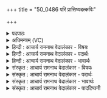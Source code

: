 +++
title = "50_0486 परि प्रासिष्यदत्कविः"

+++
<details><summary>पदपाठः</summary>

प꣡रि꣢꣯। प्र। अ꣣सिष्यदत्। कविः꣢। सि꣡न्धोः꣢꣯। ऊ꣣र्मौ꣢। अधि꣢꣯। श्रि꣣तः꣢। का꣣रु꣢म्। बि꣡भ्र꣢꣯त्। पु꣣रुस्पृ꣡ह꣢म्। पुरु। स्पृ꣡ह꣢꣯म्। ४८६।
</details>

<details><summary>अधिमन्त्रम् (VC)</summary>

- पवमानः सोमः
- असितः काश्यपो देवलो वा
- गायत्री
- षड्जः
- पावमानं काण्डम्
</details>

<details><summary>हिन्दी : आचार्य रामनाथ वेदालंकार - विषयः</summary>

अगले मन्त्र में सोम परमात्मा के साथ तरङ्गों के झूले में झूलना वर्णित है।
</details>

<details><summary>हिन्दी : आचार्य रामनाथ वेदालंकार - पदार्थः</summary>

पदार्थान्वयभाषाः -  (कविः) वेदकाव्य का कर्ता, काव्यजनित आनन्द से तरङ्गित हृदयवाला सोम परमेश्वर (सिन्धोः) आनन्दसागर की (ऊर्मौ) लहरों पर (अधिश्रितः) स्थित हुआ (पुरुस्पृहम्) अतिप्रिय (कारुम्) स्तुतिकर्ता जीव को (बिभ्रत्) अपने साथ धारण किये हुए (परि प्रासिष्यदत्) आनन्द की लहरों पर झूल रहा है ॥१०॥ वस्तुतः परमात्मा का झूले आदि से सम्बन्ध न होने के कारण यहाँ असम्बन्ध में सम्बन्ध रूप अतिशयोक्ति अलङ्कार है ॥१०॥
</details>

<details><summary>हिन्दी : आचार्य रामनाथ वेदालंकार - भावार्थः</summary>

भावार्थभाषाः -  सच्चिदानन्दस्वरूप रसमय परमेश्वर अपने सहचर मुझ जीवात्मा का मानो हाथ पकड़े हुए आनन्द-सागर की लहरों पर झूल रहा है। अहो, उसके साथ ऐसा पहले कभी अनुभव में न आया हुआ सुख मैं अनुभव कर रहा हूँ। सचमुच, कृतकृत्य हो गया हूँ। मैंने जीवन की सफलता पा ली है ॥१०॥ इस दशति में भी रसागार सोम परमेश्वर का तथा तज्जनित आनन्द का वर्णन होने से इस दशति के विषय की पूर्व दशति के विषय के साथ संगति है ॥ पञ्चम प्रपाठक में द्वितीयार्ध की पाँचवीं दशति समाप्त ॥ यह पञ्चम प्रपाठक समाप्त हुआ ॥ पञ्चम अध्याय में द्वितीय खण्ड समाप्त ॥
</details>

<details><summary>संस्कृत : आचार्य रामनाथ वेदालंकार - विषयः</summary>

अथ सोमेन परमात्मना सह तरङ्गदोलारोहणं वर्ण्यते।
</details>

<details><summary>संस्कृत : आचार्य रामनाथ वेदालंकार - पदार्थः</summary>

पदार्थान्वयभाषाः -  (कविः) वेदकाव्यस्य कर्ता, काव्यानन्दतरङ्गितहृदयः सोमः परमेश्वरः (सिन्धोः) आनन्दसागरस्य (ऊर्मौ) तरङ्गे (अधिश्रितः) अधिष्ठितः सन् (पुरुस्पृहम्) बहुस्पृहणीयम् (कारुम्) स्तुतिकर्तारम् जीवम्। कारुरिति स्तोतृनाम। निघं० ३।१६। कारुः कर्ता स्तोमानाम्। निरु० ६।५। (बिभ्रत्) धारयन् (परि प्रासिष्यदत्) आनन्दलहरीषु दोलारोहणम् अनुभवति ॥१०॥ अत्र वस्तुतः परमात्मनो दोलादिसम्बन्धाभावाद् असम्बन्धे सम्बन्धरूपोऽतिशयोक्तिरलङ्कारः ॥१०॥
</details>

<details><summary>संस्कृत : आचार्य रामनाथ वेदालंकार - भावार्थः</summary>

भावार्थभाषाः -  सच्चिदानन्दस्वरूपो रसमयः परमेश्वरः स्वसहचरं जीवात्मानं मां हस्ताभ्यामिव धारयन्नानन्दोदधेस्तरङ्गेषु दोलायते। अहो, तेन सह कीदृक् अननुभूतपूर्वम् अवर्णनीयं सुखं मयाऽनुभूयते। सत्यं, कृतकृत्योऽस्मि। लब्धं मया जीवनस्य साफल्यम् ॥१०॥ अत्रापि रसागारस्य सोमस्य परमेश्वरस्य तज्जनितानन्दरसस्य च वर्णनादेतद्दशत्यर्थस्य पूर्वदशत्यर्थेन संगतिरस्तीति विदाङ्कुर्वन्तु ॥ इति पञ्चमे प्रपाठके द्वितीयार्धे पञ्चमी दशतिः। समाप्तोऽयं पञ्चमः प्रपाठकः ॥ इति पञ्चमेऽध्याये द्वितीयः खण्डः।
</details>

<details><summary>संस्कृत : आचार्य रामनाथ वेदालंकार - पादटिप्पनी</summary>

टिप्पणी:   १. ऋ० ९।१४।१, ‘कारुं’ इत्यत्र ‘कारं’ इति पाठः।
</details>